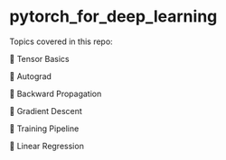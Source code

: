 # pytorch_for_deep_learning

Topics covered in this repo:

📍 Tensor Basics

📍 Autograd

📍 Backward Propagation

📍 Gradient Descent

📍 Training Pipeline

📍 Linear Regression